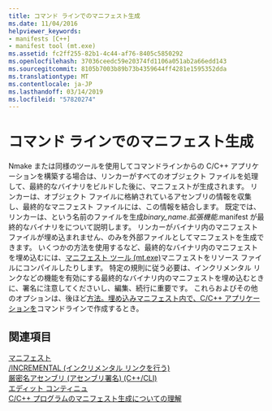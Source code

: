 ```yaml
---
title: コマンド ラインでのマニフェスト生成
ms.date: 11/04/2016
helpviewer_keywords:
- manifests [C++]
- manifest tool (mt.exe)
ms.assetid: fc2ff255-82b1-4c44-af76-8405c5850292
ms.openlocfilehash: 37036ceedc59e20374fd1106a051ab2a66edd143
ms.sourcegitcommit: 8105b7003b89b73b4359644ff4281e1595352dda
ms.translationtype: MT
ms.contentlocale: ja-JP
ms.lasthandoff: 03/14/2019
ms.locfileid: "57820274"
---
```

# <a name="manifest-generation-at-the-command-line"></a>コマンド ラインでのマニフェスト生成

Nmake または同様のツールを使用してコマンドラインからの C/C++ アプリケーションを構築する場合は、リンカーがすべてのオブジェクト ファイルを処理して、最終的なバイナリをビルドした後に、マニフェストが生成されます。 リンカーは、オブジェクト ファイルに格納されているアセンブリの情報を収集し、最終的なマニフェスト ファイルには、この情報を結合します。 既定では、リンカーは、という名前のファイルを生成*binary_name*.*拡張機能*.manifest が最終的なバイナリをについて説明します。 リンカーがバイナリ内のマニフェスト ファイルが埋め込まれません、のみを外部ファイルとしてマニフェストを生成できます。 いくつかの方法を使用するなど、最終的なバイナリ内のマニフェストを埋め込むには、[マニフェスト ツール (mt.exe)](https://msdn.microsoft.com/library/aa375649)マニフェストをリソース ファイルにコンパイルしたりします。 特定の規則に従う必要は、インクリメンタル リンクなどの機能を有効にする最終的なバイナリ内のマニフェストを埋め込むときに、署名に注意してくださいし、編集、続行に重要です。 これらおよびその他のオプションは、後ほど[方法。埋め込みマニフェスト内で、C/C++ アプリケーションを](how-to-embed-a-manifest-inside-a-c-cpp-application.md)コマンドラインで作成するとき。

## <a name="see-also"></a>関連項目

[マニフェスト](/windows/desktop/sbscs/manifests)<br/>
[/INCREMENTAL (インクリメンタル リンクを行う)](reference/incremental-link-incrementally.md)<br/>
[厳密名アセンブリ (アセンブリ署名) (C++/CLI)](../dotnet/strong-name-assemblies-assembly-signing-cpp-cli.md)<br/>
[エディット コンティニュ](/visualstudio/debugger/edit-and-continue)<br/>
[C/C++ プログラムのマニフェスト生成についての理解](understanding-manifest-generation-for-c-cpp-programs.md)<br/>
